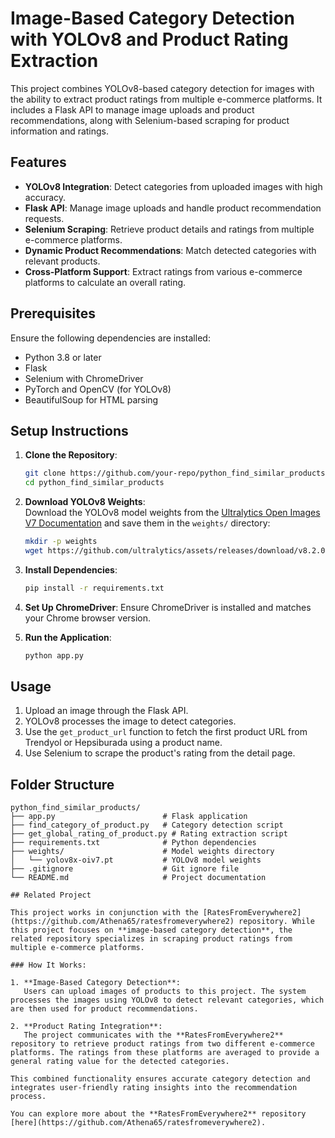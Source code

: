 # Image-Based Category Detection with YOLOv8 and Product Rating Extraction

This project combines YOLOv8-based category detection for images with the ability to extract product ratings from multiple e-commerce platforms. It includes a Flask API to manage image uploads and product recommendations, along with Selenium-based scraping for product information and ratings.

## Features

- **YOLOv8 Integration**: Detect categories from uploaded images with high accuracy.
- **Flask API**: Manage image uploads and handle product recommendation requests.
- **Selenium Scraping**: Retrieve product details and ratings from multiple e-commerce platforms.
- **Dynamic Product Recommendations**: Match detected categories with relevant products.
- **Cross-Platform Support**: Extract ratings from various e-commerce platforms to calculate an overall rating.

## Prerequisites

Ensure the following dependencies are installed:

- Python 3.8 or later
- Flask
- Selenium with ChromeDriver
- PyTorch and OpenCV (for YOLOv8)
- BeautifulSoup for HTML parsing

## Setup Instructions

1. **Clone the Repository**:
   ```bash
   git clone https://github.com/your-repo/python_find_similar_products.git
   cd python_find_similar_products
   ```

2. **Download YOLOv8 Weights**:  
   Download the YOLOv8 model weights from the [Ultralytics Open Images V7 Documentation](https://docs.ultralytics.com/datasets/detect/open-images-v7/#usage) and save them in the `weights/` directory:  
   ```bash
   mkdir -p weights
   wget https://github.com/ultralytics/assets/releases/download/v8.2.0/yolov8x-oiv7.pt -O weights/yolov8x-oiv7.pt
   ```

3. **Install Dependencies**:
   ```bash
   pip install -r requirements.txt
   ```

4. **Set Up ChromeDriver**:
   Ensure ChromeDriver is installed and matches your Chrome browser version.

5. **Run the Application**:
   ```bash
   python app.py
   ```

## Usage

1. Upload an image through the Flask API.
2. YOLOv8 processes the image to detect categories.
3. Use the `get_product_url` function to fetch the first product URL from Trendyol or Hepsiburada using a product name.
4. Use Selenium to scrape the product's rating from the detail page.

## Folder Structure

```plaintext
python_find_similar_products/
├── app.py                        # Flask application
├── find_category_of_product.py   # Category detection script
├── get_global_rating_of_product.py # Rating extraction script
├── requirements.txt              # Python dependencies
├── weights/                      # Model weights directory
│   └── yolov8x-oiv7.pt           # YOLOv8 model weights
├── .gitignore                    # Git ignore file
└── README.md                     # Project documentation

## Related Project

This project works in conjunction with the [RatesFromEverywhere2](https://github.com/Athena65/ratesfromeverywhere2) repository. While this project focuses on **image-based category detection**, the related repository specializes in scraping product ratings from multiple e-commerce platforms.

### How It Works:

1. **Image-Based Category Detection**:  
   Users can upload images of products to this project. The system processes the images using YOLOv8 to detect relevant categories, which are then used for product recommendations.

2. **Product Rating Integration**:  
   The project communicates with the **RatesFromEverywhere2** repository to retrieve product ratings from two different e-commerce platforms. The ratings from these platforms are averaged to provide a general rating value for the detected categories.

This combined functionality ensures accurate category detection and integrates user-friendly rating insights into the recommendation process.

You can explore more about the **RatesFromEverywhere2** repository [here](https://github.com/Athena65/ratesfromeverywhere2).
